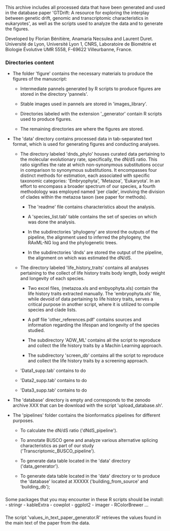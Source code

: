This archive includes all processed data that have been generated and used in the database paper 'GTDrift: A resource for exploring the interplay between genetic drift, genomic and transcriptomic characteristics in eukaryotes', as well as the scripts used to analyze the data and to generate the figures.

Developed by Florian Bénitière, Anamaria Necsulea and Laurent Duret. Université de Lyon, Université Lyon 1, CNRS, Laboratoire de Biométrie et Biologie Évolutive UMR 5558, F-69622 Villeurbanne, France.

### Directories content

-   The folder 'figure' contains the necessary materials to produce the figures of the manuscript:

    -   Intermediate pannels generated by R scripts to produce figures are stored in the directory 'pannels'.

    -   Stable images used in pannels are stored in 'images_library'.

    -   Directories labeled with the extension '\_generator' contain R scripts used to produce figures.

    -   The remaining directories are where the figures are stored.

-   The 'data' directory contains processed data in tab-separated text format, which is used for generating figures and conducting analyses.

    -   The directory labeled 'dnds_phylo' houses curated data pertaining to the molecular evolutionary rate, specifically, the dN/dS ratio. This ratio signifies the rate at which non-synonymous substitutions occur in comparison to synonymous substitutions. It encompasses four distinct methods for estimation, each associated with specific taxonomic categories: 'Embryophyta', 'Metazoa', 'Eukaryota'. In an effort to encompass a broader spectrum of our species, a fourth methodology was employed named 'per clade', involving the division of clades within the metazoa taxon (see paper for methods).

        -   The 'readme' file contains characteristics about the analysis.

        -   A 'species_list.tab' table contains the set of species on which was done the analysis.

        -   In the subdirectories 'phylogeny' are stored the outputs of the pipeline, the alignment used to inferred the phylogeny, the RAxML-NG log and the phylogenetic trees.

        -   In the subdirectories 'dnds' are stored the output of the pipeline, the alignment on which was estimated the dN/dS.

    -   The directory labeled 'life_history_traits' contains all analyses pertaining to the collect of life history traits body length, body weight and longevity of each species.

        -   Two excel files, (metazoa.xls and embyophyta.xls) contain the life history traits extracted manually. The 'embryophyta.xls' file, while devoid of data pertaining to life history traits, serves a critical purpose in another script, where it is utilized to compile species and clade lists.

        -   A pdf file 'other_references.pdf' contains sources and information regarding the lifespan and longevity of the species studied.

        -   The subdirectory 'ADW_ML' contains all the script to reproduce and collect the life history traits by a Machin Learning approach.

        -   The subdirectory 'screen_db' contains all the script to reproduce and collect the life history traits by a screening approach.

    -   'Data1_supp.tab' contains to do

    -   'Data2_supp.tab' contains to do

    -   'Data3_supp.tab' contains to do

-   The 'database' directory is empty and corresponds to the zenodo archive XXX that can be download with the script 'upload_database.sh'.

-   The 'pipelines' folder contains the bionformatics pipelines for different purposes.

    - To calculate the dN/dS ratio ('dNdS_pipeline').
    
    - To annotate BUSCO gene and analyze various alternative splicing characteristics as part of our study ('Transcriptomic_BUSCO_pipeline').
    
    - To generate data table located in the 'data' directory ('data_generator').
    
    - To generate data table located in the 'data' directory or to produce the 'database' located at XXXXX ('building_from_source' and 'building_db'); 

### 

Some packages that you may encounter in these R scripts should be install: - stringr - kableExtra - cowplot - ggplot2 - imager - RColorBrewer ...

### 

The script 'values_in_text_paper_generator.R' retrieves the values found in the main text of the paper from the data.

